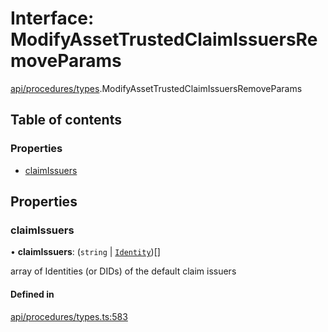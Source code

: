 # Interface: ModifyAssetTrustedClaimIssuersRemoveParams

[api/procedures/types](../wiki/api.procedures.types).ModifyAssetTrustedClaimIssuersRemoveParams

## Table of contents

### Properties

- [claimIssuers](../wiki/api.procedures.types.ModifyAssetTrustedClaimIssuersRemoveParams#claimissuers)

## Properties

### claimIssuers

• **claimIssuers**: (`string` \| [`Identity`](../wiki/api.entities.Identity.Identity))[]

array of Identities (or DIDs) of the default claim issuers

#### Defined in

[api/procedures/types.ts:583](https://github.com/PolymeshAssociation/polymesh-sdk/blob/16e8c2ca/src/api/procedures/types.ts#L583)
